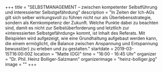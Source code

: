 +++
title = "SELBSTMANAGEMENT – zwischen kompetenter Selbstführung und interessierter Selbstgefährdung"
description = "In Zeiten der Ich-AGs gilt sich selber wirkungsvoll zu führen nicht nur als Überlebensstrategie, sondern als Kernkompetenz der Zukunft. Welche Punkte dabei zu beachten sind, damit es nicht zur Selbstüberforderung und letztlich zur «interessierten Selbstgefährdung» kommt, ist Inhalt des Referats. Mit Beispielen wird aufgezeigt, wie eine Grundhaltung aufgebaut werden kann, die einem ermöglicht, die Balance zwischen Anspannung und Entspannung bewusst(er) zu erleben und zu gestalten."
startdate = 2019-03-15T16:00:00Z
location = "Matte (OG)"
time = "16:00 - 16:45 Uhr"
organizer = "Dr. Phil. Heinz Bolliger-Salzmann"
organizerimage = "heinz-bolliger.jpg"
image = ""
+++
